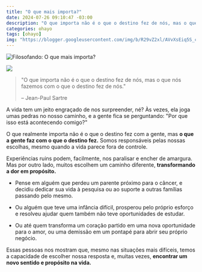 ```yaml
---
title: "O que mais importa?"
date: 2024-07-26 09:10:47 -03:00
description: "O que importa não é o que o destino fez de nós, mas o que nós fazemos com o que o destino fez de nós"
categories: ohayo
tags: [ohayo]
img: "https://blogger.googleusercontent.com/img/b/R29vZ2xl/AVvXsEiq5S_cW76BT8fWNskTZ_KWrQXzP7_QrG4A1btuU3DbOwMrQKNkTheMw8nugkaYBuWcgD4gJYZiXtNfBNDRsH3cv-c4j167v1vnurVDboqs_uBb-vyftcPeuhOiYd3Pe8TN4u7jNbhMhIQ/s1600/cora.jpg"
---
```

![Filosofando: O que mais importa?](https://cdn.jsdelivr.net/gh/geanramos/files/img/filosofando.png)

![](https://media.beehiiv.com/uploads/asset/file/951a7412-40bd-47c3-aec8-ded5f65dc669/_-410.jpg)

> "O que importa não é o que o destino fez de nós, mas o que nós fazemos
> com o que o destino fez de nós."
> 
> – Jean-Paul Sartre

A vida tem um jeito engraçado de nos surpreender, né? Às vezes, ela joga umas pedras no nosso caminho, e a gente fica se perguntando: "Por que isso está acontecendo comigo?"

O que realmente importa não é o que o destino fez com a gente, mas  **o que a gente faz com o que o destino fez.**  Somos responsáveis pelas nossas escolhas, mesmo quando a vida parece fora de controle.

Experiências ruins podem, facilmente, nos paralisar e encher de amargura. Mas por outro lado, muitos escolhem um caminho diferente,  **transformando a dor em propósito.**

-   Pense em alguém que perdeu um parente próximo para o câncer, e decidiu dedicar sua vida à pesquisa ou ao suporte a outras famílias passando pelo mesmo.
    
-   Ou alguém que teve uma infância difícil, prosperou pelo próprio esforço e resolveu ajudar quem também não teve oportunidades de estudar.
    
-   Ou até quem transforma um coração partido em uma nova oportunidade para o amor, ou uma demissão em um pontapé para abrir seu próprio negócio.
    

Essas pessoas nos mostram que, mesmo nas situações mais difíceis, temos a capacidade de escolher nossa resposta e, muitas vezes,  **encontrar um novo sentido e propósito na vida.**